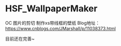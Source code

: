 # HSF_WallpaperMaker
OC 图片的剪切 制作xs带线框的壁纸 Blog地址：https://www.cnblogs.com/JMarshall/p/11038373.html

目前还在完善~
